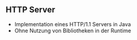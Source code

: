 ## HTTP Server

- Implementation eines HTTP/1.1 Servers in Java
- Ohne Nutzung von Bibliotheken in der Runtime
